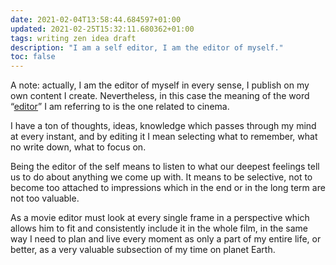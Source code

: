 ```yaml
---
date: 2021-02-04T13:58:44.684597+01:00
updated: 2021-02-25T15:32:11.680362+01:00
tags: writing zen idea draft
description: "I am a self editor, I am the editor of myself."
toc: false
---
```

<div class="blue box">
	A note: actually, I am the editor of myself in every sense, I publish on my own content I create. Nevertheless, in this case the meaning of the word “<a href="https://www.merriam-webster.com/dictionary/editor" rel="noopener noreferrer" target="_blank" title="“editor” in the Merriam-Webster dictionary">editor</a>” I am referring to is the one related to cinema.
</div>

I have a ton of thoughts, ideas, knowledge which passes through my mind at every instant, and by editing it I mean selecting what to remember, what no write down, what to focus on.

Being the editor of the self means to listen to what our deepest feelings tell us to do about anything we come up with. It means to be selective, not to become too attached to impressions which in the end or in the long term are not too valuable.

As a movie editor must look at every single frame in a perspective which allows him to fit and consistently include it in the whole film, in the same way I need to plan and live every moment as only a part of my entire life, or better, as a very valuable subsection of my time on planet Earth.
